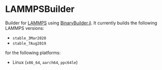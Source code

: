 # LAMMPSBuilder

Builder for [LAMMPS](https://github.com/lammps/lammps) using
[BinaryBuilder.jl](https://github.com/JuliaPackaging/BinaryBuilder.jl). It
currently builds the following LAMMPS versions:

 - `stable_3Mar2020`
 - `stable_7Aug2019`

for the following platforms:

 - Linux (`x86_64`, `aarch64`, `ppc64le`)
